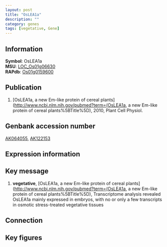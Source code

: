 ```yaml
---
layout: post
title: "OsLEA1a"
description: ""
category: genes
tags: [vegetative, Gene]
---
```


## Information
__Symbol__: OsLEA1a  
__MSU__: [LOC_Os01g06630](http://rice.plantbiology.msu.edu/cgi-bin/ORF_infopage.cgi?orf=LOC_Os01g06630)  
__RAPdb__: [Os01g0159600](http://rapdb.dna.affrc.go.jp/viewer/gbrowse_details/irgsp1?name=Os01g0159600)  

## Publication
1. [OsLEA1a, a new Em-like protein of cereal plants](http://www.ncbi.nlm.nih.gov/pubmed?term=(OsLEA1a, a new Em-like protein of cereal plants%5BTitle%5D), 2010, Plant Cell Physiol.

## Genbank accession number
[AK064055](http://www.ncbi.nlm.nih.gov/nuccore/AK064055), [AK122153](http://www.ncbi.nlm.nih.gov/nuccore/AK122153)

## Expression information

## Key message
1. __vegetative__, [OsLEA1a, a new Em-like protein of cereal plants](http://www.ncbi.nlm.nih.gov/pubmed?term=(OsLEA1a, a new Em-like protein of cereal plants%5BTitle%5D),  Transcriptome analysis revealed OsLEA1a mainly expressed in embryos, with no or only a few transcripts in osmotic stress-treated vegetative tissues

## Connection

## Key figures


